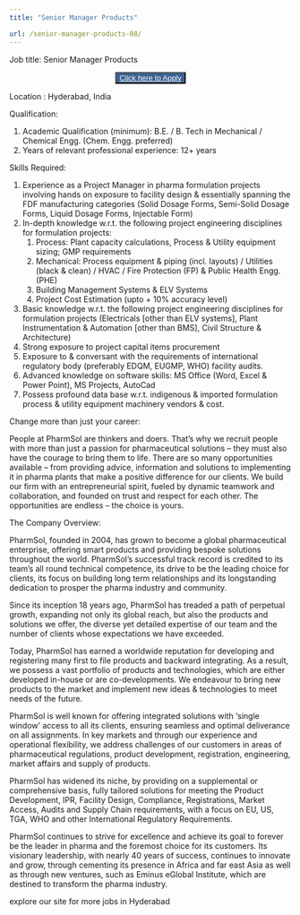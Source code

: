 ```yaml
---
title: "Senior Manager Products"

url: /senior-manager-products-08/
---
```


Job title: Senior Manager Products

<center>
  <button style="background-color: #3C638F;">
  <a href="https://pharm-sol.com/careers/" style="color:white" > Click here to Apply</a>
  </button>
 </center>

Location : Hyderabad, India

Qualification: 

1) Academic Qualification (minimum): B.E. / B. Tech in Mechanical / Chemical Engg. (Chem. Engg. preferred)
2) Years of relevant professional experience: 12+ years

Skills Required:
1) Experience as a Project Manager in pharma formulation projects involving hands on exposure to facility design & essentially spanning the FDF manufacturing categories (Solid Dosage Forms, Semi-Solid Dosage Forms, Liquid Dosage Forms, Injectable Form)
2) In-depth knowledge w.r.t. the following project engineering disciplines for formulation projects:
      1) Process: Plant capacity calculations, Process & Utility equipment sizing; GMP requirements
      2) Mechanical: Process equipment & piping (incl. layouts) / Utilities (black & clean) / HVAC / Fire Protection (FP) & Public Health Engg. (PHE)
      3) Building Management Systems & ELV Systems
      4) Project Cost Estimation (upto + 10% accuracy level)
3) Basic knowledge w.r.t. the following project engineering disciplines for formulation projects (Electricals [other than ELV systems], Plant Instrumentation & Automation [other than BMS], Civil Structure & Architecture)
4) Strong exposure to project capital items procurement
5) Exposure to & conversant with the requirements of international regulatory body (preferably EDQM, EUGMP, WHO) facility audits.
6) Advanced knowledge on software skills: MS Office (Word, Excel & Power Point), MS Projects, AutoCad
7) Possess profound data base w.r.t. indigenous & imported formulation process & utility equipment machinery vendors & cost.

Change more than just your career:

People at PharmSol are thinkers and doers. That’s why we recruit people with more than just a passion for pharmaceutical solutions – they must also have the courage to bring them to life. There are so many opportunities available – from providing advice, information and solutions to implementing it in pharma plants that make a positive difference for our clients. We build our firm with an entrepreneurial spirit, fueled by dynamic teamwork and collaboration, and founded on trust and respect for each other. The opportunities are endless – the choice is yours.

The Company Overview:

PharmSol, founded in 2004, has grown to become a global pharmaceutical enterprise, offering smart products and providing bespoke solutions throughout the world. PharmSol’s successful track record is credited to its team’s all round technical competence, its drive to be the leading choice for clients, its focus on building long term relationships and its longstanding dedication to prosper the pharma industry and community.

Since its inception 18 years ago, PharmSol has treaded a path of perpetual growth, expanding not only its global reach, but also the products and solutions we offer, the diverse yet detailed expertise of our team and the number of clients whose expectations we have exceeded.

Today, PharmSol has earned a worldwide reputation for developing and registering many first to file products and backward integrating. As a result, we possess a vast portfolio of products and technologies, which are either developed in-house or are co-developments. We endeavour to bring new products to the market and implement new ideas & technologies to meet needs of the future.

PharmSol is well known for offering integrated solutions with ‘single window’ access to all its clients, ensuring seamless and optimal deliverance on all assignments. In key markets and through our experience and operational flexibility, we address challenges of our customers in areas of pharmaceutical regulations, product development, registration, engineering, market affairs and supply of products.

PharmSol has widened its niche, by providing on a supplemental or comprehensive basis, fully tailored solutions for meeting the Product Development, IPR, Facility Design, Compliance, Registrations, Market Access, Audits and Supply Chain requirements, with a focus on EU, US, TGA, WHO and other International Regulatory Requirements.

PharmSol continues to strive for excellence and achieve its goal to forever be the leader in pharma and the foremost choice for its customers. Its visionary leadership, with nearly 40 years of success, continues to innovate and grow, through cementing its presence in Africa and far east Asia as well as through new ventures, such as Eminus eGlobal Institute, which are destined to transform the pharma industry.

explore our site for more jobs in Hyderabad


